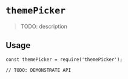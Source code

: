 # `themePicker`

> TODO: description

## Usage

```
const themePicker = require('themePicker');

// TODO: DEMONSTRATE API
```
